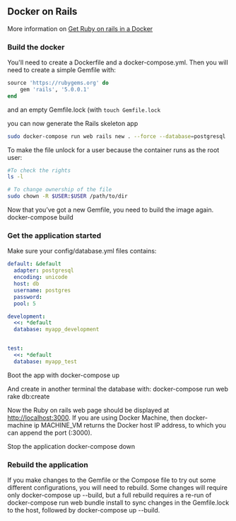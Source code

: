 ## Docker on Rails

More information on [Get Ruby on rails in a Docker](https://docs.docker.com/compose/rails)

### Build the docker
You'll need to create a Dockerfile and a docker-compose.yml. Then you will need to create a simple Gemfile with:

```ruby
source 'https://rubygems.org' do
	gem 'rails', '5.0.0.1'
end
```

and an empty Gemfile.lock (with `touch Gemfile.lock`

you can now generate the Rails skeleton app

```bash
sudo docker-compose run web rails new . --force --database=postgresql
```

To make the file unlock for a user because the container runs as the root user:

```bash
#To check the rights
ls -l 

# To change ownership of the file 	
sudo chown -R $USER:$USER /path/to/dir
```

Now that you’ve got a new Gemfile, you need to build the image again.
	docker-compose build

### Get the application started

Make sure your config/database.yml files contains:
```yml
default: &default
  adapter: postgresql
  encoding: unicode
  host: db
  username: postgres
  password:
  pool: 5

development:
  <<: *default
  database: myapp_development


test:
  <<: *default
  database: myapp_test
```

Boot the app with
	docker-compose up

And create in another terminal the database with:
	docker-compose run web rake db:create

Now the Ruby on rails web page should be displayed at [http://localhost:3000](http://localhost:3000). If you are using Docker Machine, then docker-machine ip MACHINE_VM returns the Docker host IP address, to which you can append the port (<Docker-Host-IP>:3000).

Stop the application
	docker-compose down

### Rebuild the application

If you make changes to the Gemfile or the Compose file to try out some different configurations, you will need to rebuild. Some changes will require only docker-compose up --build, but a full rebuild requires a re-run of docker-compose run web bundle install to sync changes in the Gemfile.lock to the host, followed by docker-compose up --build.


